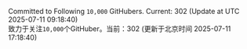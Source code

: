 Committed to Following `10,000` GitHubers. Current: <!-- FOLLOWING_COUNT -->302<!-- FOLLOWING_COUNT --> (Update at UTC <!-- LAST_UPDATED -->2025-07-11 09:18:40<!-- LAST_UPDATED -->)<br>
致力于关注`10,000`个GitHuber。当前：<!-- FOLLOWING_COUNT -->302<!-- FOLLOWING_COUNT --> (更新于北京时间 <!-- LAST_UPDATED_CST -->2025-07-11 17:18:40<!-- LAST_UPDATED_CST -->)
